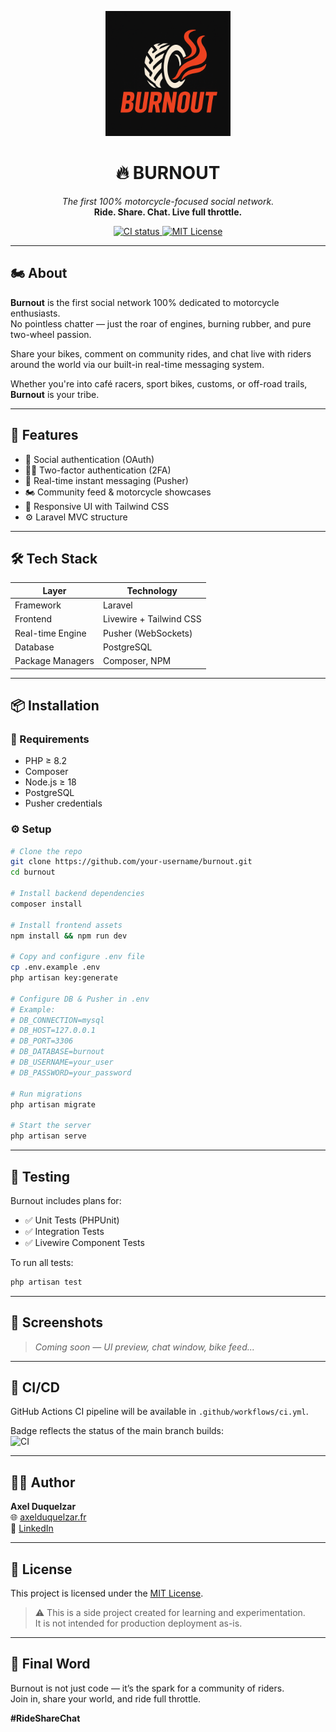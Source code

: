 <p align="center">
  <img src="resources/img/logo.png" alt="Burnout Logo" width="200"/>
</p>

<h1 align="center">🔥 BURNOUT</h1>

<p align="center">
  <em>The first 100% motorcycle-focused social network.</em><br>
  <strong>Ride. Share. Chat. Live full throttle.</strong>
</p>

<p align="center">
  <a href="https://github.com/Twikus/burnout-social-network/actions">
    <img alt="CI status" src="https://img.shields.io/github/actions/workflow/status/Twikus/burnout-social-network/ci.yml?branch=main&label=build" />
  </a>
  <a href="https://opensource.org/licenses/MIT">
    <img alt="MIT License" src="https://img.shields.io/badge/license-MIT-green.svg" />
  </a>
</p>

---

## 🏍️ About

**Burnout** is the first social network 100% dedicated to motorcycle enthusiasts.  
No pointless chatter — just the roar of engines, burning rubber, and pure two-wheel passion.

Share your bikes, comment on community rides, and chat live with riders around the world via our built-in real-time messaging system.

Whether you're into café racers, sport bikes, customs, or off-road trails, **Burnout** is your tribe.

---

## 🚀 Features

- 🔐 Social authentication (OAuth)
- 🧑‍💻 Two-factor authentication (2FA)
- 💬 Real-time instant messaging (Pusher)
- 🏍️ Community feed & motorcycle showcases
- 📱 Responsive UI with Tailwind CSS
- ⚙️ Laravel MVC structure

---

## 🛠️ Tech Stack

| Layer             | Technology              |
|------------------|-------------------------|
| Framework        | Laravel                 |
| Frontend         | Livewire + Tailwind CSS |
| Real-time Engine | Pusher (WebSockets)     |
| Database         | PostgreSQL              |
| Package Managers | Composer, NPM           |

---

## 📦 Installation

### 🔧 Requirements

- PHP ≥ 8.2
- Composer
- Node.js ≥ 18
- PostgreSQL
- Pusher credentials

### ⚙️ Setup

```bash
# Clone the repo
git clone https://github.com/your-username/burnout.git
cd burnout

# Install backend dependencies
composer install

# Install frontend assets
npm install && npm run dev

# Copy and configure .env file
cp .env.example .env
php artisan key:generate

# Configure DB & Pusher in .env
# Example:
# DB_CONNECTION=mysql
# DB_HOST=127.0.0.1
# DB_PORT=3306
# DB_DATABASE=burnout
# DB_USERNAME=your_user
# DB_PASSWORD=your_password

# Run migrations
php artisan migrate

# Start the server
php artisan serve
```

---

## 🧪 Testing

Burnout includes plans for:

- ✅ Unit Tests (PHPUnit)
- ✅ Integration Tests
- ✅ Livewire Component Tests

To run all tests:

```bash
php artisan test
```

---

## 📸 Screenshots

> *Coming soon — UI preview, chat window, bike feed...*

---

## 🔄 CI/CD

GitHub Actions CI pipeline will be available in `.github/workflows/ci.yml`.

Badge reflects the status of the main branch builds:  
![CI](https://img.shields.io/github/actions/workflow/status/your-username/burnout/ci.yml?branch=main&label=build)

---

## 👨‍💻 Author

**Axel Duquelzar**  
🌐 [axelduquelzar.fr](https://axelduquelzar.fr)  
🔗 [LinkedIn](https://www.linkedin.com/in/axel-duquelzar)

---

## 📜 License

This project is licensed under the [MIT License](LICENSE).

> ⚠️ This is a side project created for learning and experimentation.  
> It is not intended for production deployment as-is.

---

## 🤘 Final Word

Burnout is not just code — it’s the spark for a community of riders.  
Join in, share your world, and ride full throttle.  

**#RideShareChat**
